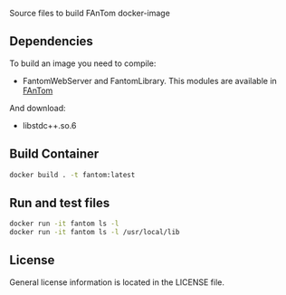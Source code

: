 Source files to build FAnTom docker-image

## Dependencies

To build an image you need to compile: 

* FantomWebServer and FantomLibrary. This modules are available in [FAnTom](https://github.com/Center-of-Diagnostics-and-Telemedicine/FAnTom)

And download: 

* libstdc++.so.6

## Build Container

```sh
docker build . -t fantom:latest
```

## Run and test files

```sh
docker run -it fantom ls -l
docker run -it fantom ls -l /usr/local/lib
```

## License

General license information is located in the LICENSE file.